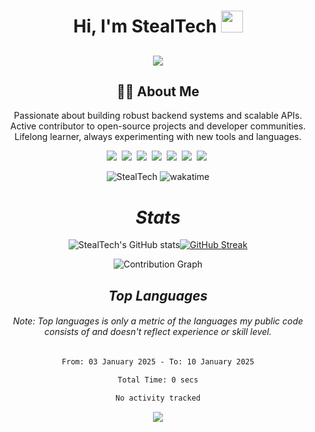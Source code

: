 <div align="center">
  <div id="toc">
    <ul align="center" style="list-style: none">
      <summary>
        <h1>
          Hi, I'm StealTech
          <img src="https://media.giphy.com/media/hvRJCLFzcasrR4ia7z/giphy.gif" width="35">
        </h1>
      </summary>
    </ul>
  </div>

  <div id="toc">
    <ul align="center" style="list-style: none">
      <summary>
        <h2 align="center">
          <img src="https://user-images.githubusercontent.com/73097560/115834477-dbab4500-a447-11eb-908a-139a6edaec5c.gif">
        </h2>
      </summary>
    </ul>
  </div>

  ## 👨‍💻 About Me
   Passionate about building robust backend systems and scalable APIs. <br>
   Active contributor to open-source projects and developer communities. <br>
   Lifelong learner, always experimenting with new tools and languages.

  <p>
    <img src="https://img.shields.io/badge/java-%2361DAFB.svg?style=for-the-badge&logo=openjdk&logoColor=white"/>&nbsp;
    <img src="https://img.shields.io/badge/python-%2361DAFB.svg?style=for-the-badge&logo=python&logoColor=white"/>&nbsp;
    <img src="https://img.shields.io/badge/kotlin-%2361DAFB.svg?style=for-the-badge&logo=kotlin&logoColor=white"/>&nbsp;
    <img src="https://img.shields.io/badge/git-%2361DAFB.svg?style=for-the-badge&logo=git&logoColor=white"/>&nbsp;
    <img src="https://img.shields.io/badge/github-%2361DAFB.svg?style=for-the-badge&logo=github&logoColor=white"/>&nbsp;
    <img src="https://img.shields.io/badge/vscode-%2361DAFB.svg?style=for-the-badge&logo=visual-studio-code&logoColor=white"/>&nbsp;
    <img src="https://img.shields.io/badge/intellij-IDEA-%2361DAFB.svg?style=for-the-badge&logo=intellij-idea&logoColor=white"/>&nbsp;
  </p>

<p align="center">
  <img src="https://komarev.com/ghpvc/?username=stealtech&label=Profile%20views&color=0e75b6&style=flat" alt="StealTech" />
  <img alt="wakatime" src="https://wakatime.com/badge/user/df411a1a-efe6-4563-bbd4-4aeac36e8212.svg">
</p>

<div align="center">
  <h1><i>Stats</i></h1>

![StealTech's GitHub stats](https://github-readme-stats-livxy.vercel.app/api?username=stealtech&title_color=4478ac&text_color=4478ac&show_icons=true&bg_color=00000000&hide_border=true&icon_color=4478ac&hide_title=true&count_private=true)[![GitHub Streak](https://streak-stats.demolab.com?user=stealtech&hide_border=true&background=00000000&border=00000000&stroke=4478ac&ring=4478ac&fire=4478ac&currStreakNum=4478ac&sideNums=4478ac&currStreakLabel=4478ac&sideLabels=4478ac&dates=4478ac)](https://git.io/streak-stats)

  <p>
    <img src="https://github-readme-activity-graph.vercel.app/graph?username=Stealtech&theme=react-dark&hide_border=true&bg_color=1B1F23&color=61DAFB&line=61DAFB&point=61DAFB" alt="Contribution Graph"/>
  </p>

<div align="center">
  <h2><i>Top Languages</i></h2>
  <h6>Note: Top languages is only a metric of the languages my public code consists of and doesn't reflect experience or skill level.</h6>
</div>

<!--START_SECTION:waka-->

```txt
From: 03 January 2025 - To: 10 January 2025

Total Time: 0 secs

No activity tracked
```

<!--END_SECTION:waka-->



<p align="center">
    <img src="github-metrics.png">
</p>
